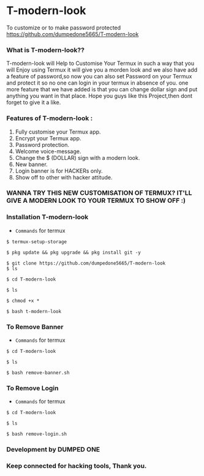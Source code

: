 # T-modern-look
To customize or to make password protected
https://github.com/dumpedone5665/T-modern-look
### What is T-modern-look??
T-modern-look will Help to Customise Your Termux in such a way that you will Enjoy using Termux it will give you a morden look and we also have add a feature of password,so now you can also set Password on your Termux and protect it so no one can login in your termux in absence of you.
one more feature that we have added is that you can change dollar sign and put anything you want in that place.
Hope you guys like this Project,then dont forget to give it a like.
### Features of T-modern-look :
   1. Fully customise your Termux app.
   2. Encrypt your Termux app.
   3. Password protection.
   4. Welcome voice-message.
   5. Change the $ (DOLLAR) sign with a modern look.
   6. New banner.
   7. Login banner is for HACKERs only.
   8. Show off to other with hacker attitude.


### WANNA TRY THIS NEW CUSTOMISATION OF TERMUX? IT'LL GIVE A MODERN LOOK TO YOUR TERMUX TO SHOW OFF :)
### Installation T-modern-look
* `Commands` for termux
```
$ termux-setup-storage
  
$ pkg update && pkg upgrade && pkg install git -y

$ git clone https://github.com/dumpedone5665/T-modern-look
$ ls

$ cd T-modern-look

$ ls

$ chmod +x *

$ bash t-modern-look
```
### To Remove Banner
* `Commands` for termux
```
$ cd T-modern-look

$ ls

$ bash remove-banner.sh
```
### To Remove Login
* `Commands` for termux
```
$ cd T-modern-look

$ ls

$ bash remove-login.sh
```
### Development by DUMPED ONE
### Keep connected for hacking tools, Thank you.
